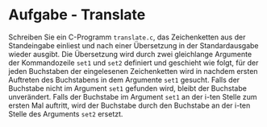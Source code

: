 # Aufgabe - Translate

Schreiben Sie ein C-Programm `translate.c`, das Zeichenketten aus der Standeingabe einliest und nach einer Übersetzung in der Standardausgabe wieder ausgibt. Die Übersetzung wird durch zwei gleichlange Argumente der Kommandozeile `set1` und `set2` definiert und geschieht wie folgt, für der jeden Buchstaben der eingelesenen Zeichenketten wird in nachdem ersten Auftreten des Buchstabens  in dem Argumente `set1` gesucht. Falls der Buchstabe nicht im Argument `set1` gefunden wird, bleibt der Buchstabe unverändert. Falls der Buchstabe im Argument `set1` an der i-ten Stelle zum ersten Mal auftritt, wird der Buchstabe durch den Buchstabe an der i-ten Stelle des Arguments `set2` ersetzt. 
